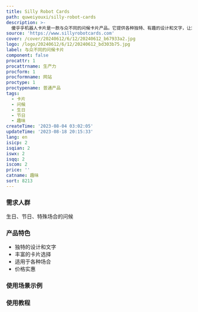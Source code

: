 ```yaml
---
title: Silly Robot Cards
path: quweiyouxi/silly-robot-cards
description: >-
  傻乎乎机器人卡片是一款与众不同的问候卡片产品。它提供各种独特、有趣的设计和文字，让您的问候卡片脱颖而出。不管是生日、节日还是其他特殊场合，傻乎乎机器人卡片都能为您带来欢乐和惊喜。我们的卡片价格实惠，适合任何预算。无论您是想给朋友、家人还是同事送上一份特别的问候，傻乎乎机器人卡片都是您的不二之选。
source: 'https://www.sillyrobotcards.com'
cover: /cover/20240612/6/12/20240612_b67933a2.jpg
logo: /logo/20240612/6/12/20240612_bd303b75.jpg
label: 与众不同的问候卡片
component: false
procattr: 1
procattrname: 生产力
procform: 1
procformname: 网站
proctype: 1
proctypename: 普通产品
tags:
  - 卡片
  - 问候
  - 生日
  - 节日
  - 趣味
createTime: '2023-08-04 03:02:05'
updateTime: '2023-08-18 20:15:33'
lang: en
isicp: 2
isqian: 2
iswx: 2
isqq: 2
iscom: 2
price: ''
catname: 趣味
sort: 8213
---
```




### 需求人群
生日、节日、特殊场合的问候

### 产品特色
- 独特的设计和文字
- 丰富的卡片选择
- 适用于各种场合
- 价格实惠

### 使用场景示例


### 使用教程


  
